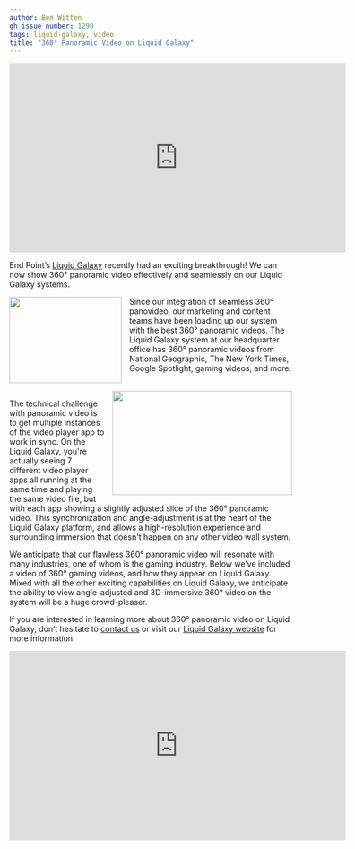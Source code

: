 ```yaml
---
author: Ben Witten
gh_issue_number: 1290
tags: liquid-galaxy, video
title: "360° Panoramic Video on Liquid Galaxy"
---
```


<iframe allowfullscreen="" frameborder="0" height="338" src="https://www.youtube.com/embed/WEeobp-xQ2w" width="600"></iframe>

End Point’s [Liquid Galaxy](https://liquidgalaxy.endpoint.com/) recently had an exciting breakthrough! We can now show 360° panoramic video effectively and seamlessly on our Liquid Galaxy systems.

<div class="separator" style="clear: both; text-align: center;"><a href="/blog/2017/03/06/360-panoramic-video-on-liquid-galaxy/image-0-big.jpeg" imageanchor="1" style="clear: left; float: left; margin-bottom: 1em; margin-right: 1em;"><img border="0" height="154" src="/blog/2017/03/06/360-panoramic-video-on-liquid-galaxy/image-0.jpeg" width="200"/></a></div>

Since our integration of seamless 360° panovideo, our marketing and content teams have been loading up our system with the best 360° panoramic videos. The Liquid Galaxy system at our headquarter office has 360° panoramic videos from National Geographic, The New York Times, Google Spotlight, gaming videos, and more.

<div class="separator" style="clear: both; text-align: center;"><a href="/blog/2017/03/06/360-panoramic-video-on-liquid-galaxy/image-1-big.png" imageanchor="1" style="clear: right; float: right; margin-bottom: 1em; margin-left: 1em;"><img border="0" height="186" src="/blog/2017/03/06/360-panoramic-video-on-liquid-galaxy/image-1.png" width="320"/></a></div>

The technical challenge with panoramic video is to get multiple instances of the video player app to work in sync.  On the Liquid Galaxy, you're actually seeing 7 different video player apps all running at the same time and playing the same video file, but with each app showing a slightly adjusted slice of the 360° panoramic video.  This synchronization and angle-adjustment is at the heart of the Liquid Galaxy platform, and allows a high-resolution experience and surrounding immersion that doesn't happen on any other video wall system.

We anticipate that our flawless 360° panoramic video will resonate with many industries, one of whom is the gaming industry. Below we’ve included a video of 360° gaming videos, and how they appear on Liquid Galaxy. Mixed with all the other exciting capabilities on Liquid Galaxy, we anticipate the ability to view angle-adjusted and 3D-immersive 360° video on the system will be a huge crowd-pleaser.

If you are interested in learning more about 360° panoramic video on Liquid Galaxy, don’t hesitate to [contact us](https://liquidgalaxy.endpoint.com/?_ga=1.190550059.1655712057.1487176928#contact) or visit our [Liquid Galaxy website](https://liquidgalaxy.endpoint.com/) for more information.

<iframe allowfullscreen="" frameborder="0" height="338" src="https://www.youtube.com/embed/fBebOqPW304" width="600"></iframe>
